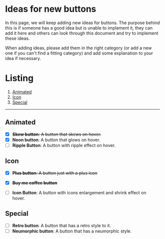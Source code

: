 # Ideas for new buttons

In this page, we will keep adding new ideas for buttons. The purpose behind this is if someone has a good idea but is unable to implement it, they can add it here and others can look through this document and try to implement these ideas.

When adding ideas, please add them in the right category (or add a new one if you can't find a fitting category) and add some explanation to your idea if necessary.

# Listing

1. [Animated](#animated)
2. [Icon](#icon)
3. [Special](#special)

---

## Animated

- [x] ~~**Skew button**: A button that skews on hover.~~
- [x] **Neon button**: A button that glows on hover.
- [ ] **Ripple Button**: A button with ripple effect on hover.

## Icon

- [x] ~~**Plus button**: A button just with a plus icon~~
- [x] ~~**Buy me coffee button**~~
- [ ] **Icon Button**: A button with icons enlargement and shrink effect on hover.


## Special

- [ ] **Retro button**: A button that has a retro style to it.
- [ ] **Neumorphic button**: A button that has a neumorphic style.
